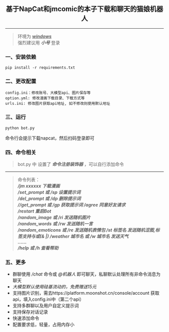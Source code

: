<h2 style = "text-align:center;">基于NapCat和jmcomic的本子下载和聊天的猫娘机器人</h2> 

---
>环境为 <u>___windows___</u>  
>强烈建议用 ___小号___ 登录

### 一、安装依赖
```
pip install -r requirements.txt
```
### 二、更改配置
```
config.ini：修改账号、大模型api、图片保存等
option.yml: 修改漫画下载目录、下载方式等
urls.ini: 修改图片获取api地址, 如不修改则使用默认地址
```
### 三、运行
```
python bot.py
```
命令行会提示下载napcat，然后扫码登录即可

### 四、命令相关
>bot.py 中 设置了 ___命令注册装饰器___ ，可以自行添加命令    
---
>命令列表：  
>___/jm xxxxxx 下载漫画  
/set_prompt 或 /sp 设置提示词  
/del_prompt 或 /dp 删除提示词  
//get_prompt 或 /gp 获取提示词
/agree   同意好友请求  
/restart   重启Bot  
/random_image 或 /ri 发送随机图片  
/random_words 或 /rw 发送随机一言  
/random_emoticons 或 /re 发送随机表情包
/st 标签名 发送随机涩图,标签支持与或(& |)
/weather 城市名 或 /w 城市名 发送天气  
……  
/help 或 /h 查看帮助___

### 五、更多  
+ 群聊使用 _/chat_ 命令或 _@机器人_ 即可聊天，私聊默认处理所有非命令消息为聊天  
+ _大模型默认使用硅基流动的，免费赠送15元_
+ 支持图片识别，需去https://platform.moonshot.cn/console/account 获取api，填入config.ini中（第二个api）
+ 支持多群聊以及用户自定义提示词
+ 支持保存对话记录
+ 快速添加命令
+ 配置要求低，轻量，占用内存小

